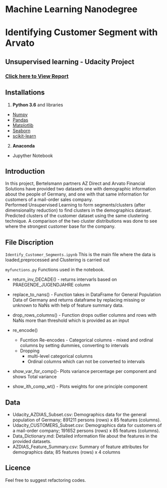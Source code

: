 # Machine Learning Nanodegree
# Identifying Customer Segment with Arvato
## Unsupervised learning - Udacity Project

### [Click here to View Report](https://github.com/shreyasdhuliya/Identifying-Cust-Segments-Arvato/blob/master/Identify_Customer_Segments.ipynb)
## Installations
1. **Python 3.6**  and libraries
 - [Numpy](http://www.numpy.org/)
 - [Pandas](http://pandas.pydata.org/)
 - [Matplotlib](http://matplotlib.org/)
 - [Seaborn](http://matplotlib.org/)
 - [scikit-learn](http://scikit-learn.org/stable/)
 
2. **Anaconda** 
 - Jupyther Notebook

## Introduction

In this project, Bertelsmann partners AZ Direct and Arvato Financial Solutions have provided two datasets 
one with demographic information about the people of Germany, and one with that same information for customers 
of a mail-order sales company. <br>
 Performed Unsupervised Learning to form segments/clusters (after dimensionality reduction) to find clusters in the demographics dataset.<br>
  Predicted clusters of the customer dataset using the same clustering technique.
  A comparison of the two cluster distributions was done to see where the strongest customer base for the company.
  
 ## File Discription
 `Identify_Customer_Segments.ipynb`
 This is the main file where the data is loaded,preprocessed and Clustering is carried out
 
 `myfunctions.py`
 Functions used in the notebook.
 
- return_inv_DECADE() - returns intervarls based on PRAEGENDE_JUGENDJAHRE column
- replace_to_nans() - Function takes in DataFrame for General Population Data of Germany and returns dataframe by replacing missing or unknown   to NaNs with help of  feature summary data.
- drop_rows_columns() - Function drops outlier columns and rows with NaNs more than threshold
    which is provided as an input
    
- re_encode() 
  - Fucntion Re-encodes
         - Categorical columns 
         - mixed and ordinal columns by setting dummies, converting to intervals
   - Dropping 
        - multi-level categorical columns
        - Ordinal columns which can not be converted to intervals
- show_var_for_comp()- Plots variance percentage per component and shows Total variance
- show_ith_comp_wt() - Plots weights for one principle component

## Data
- Udacity_AZDIAS_Subset.csv: Demographics data for the general population of Germany; 891211 persons (rows) x 85 features (columns).
- Udacity_CUSTOMERS_Subset.csv: Demographics data for customers of a mail-order company; 191652 persons (rows) x 85 features (columns).
- Data_Dictionary.md: Detailed information file about the features in the provided datasets.
- AZDIAS_Feature_Summary.csv: Summary of feature attributes for demographics data; 85 features (rows) x 4 columns

## Licence
Feel free to suggest refactoring codes.

     

